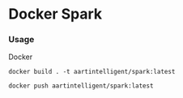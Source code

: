 Docker Spark
=============

### Usage

Docker

```shell
docker build . -t aartintelligent/spark:latest
```

```shell
docker push aartintelligent/spark:latest
```
